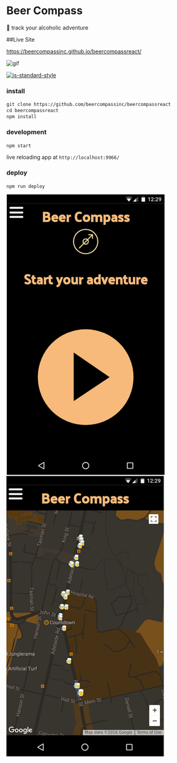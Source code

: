 # Beer Compass

🍻 track your alcoholic adventure

##Live Site

https://beercompassinc.github.io/beercompassreact/

![gif](http://p.fod4.com/upload/aff3567c9abaad4b798a350dc1e1b1a3/XTMGjFZTuSj9ypajCGtl_Beer%20Big%20Gulp.gif)

[![js-standard-style](https://cdn.rawgit.com/feross/standard/master/badge.svg)](https://github.com/feross/standard)

### install

```
git clone https://github.com/beercompassinc/beercompassreact
cd beercompassreact
npm install
```

### development

```
npm start
```
live reloading app at `http://localhost:9966/`

### deploy

```
npm run deploy
```

![image](/imagesForReadme/play.png)
![image](/imagesForReadme/myMap.png)
